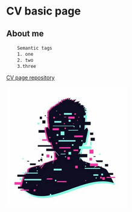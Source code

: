 # CV basic page

## About me

```
    Semantic tags
    1. one
    2. two
    3.three
```

[CV page repository](https://github.com/Obscur1t/CV-basic-page)

![image](assets/avatar.webp)
